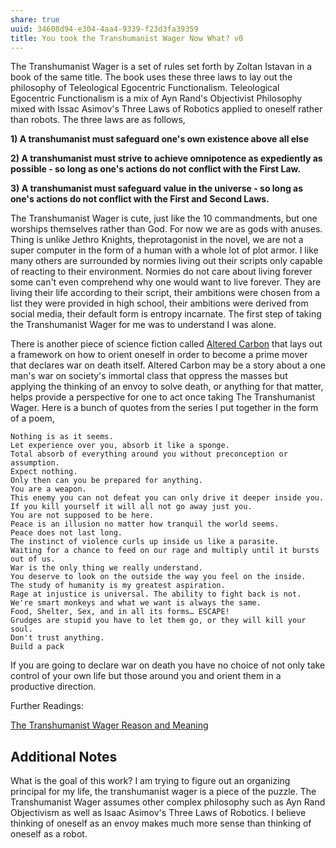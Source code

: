 ```yaml
---
share: true
uuid: 34608d94-e304-4aa4-9339-f23d3fa39359
title: You took the Transhumanist Wager Now What? v0
---
```

The Transhumanist Wager is a set of rules set forth by Zoltan Istavan in a book of the same title. The book uses these three laws to lay out the philosophy of Teleological Egocentric Functionalism. Teleological Egocentric Functionalism is a mix of Ayn Rand's Objectivist Philosophy mixed with Issac Asimov's Three Laws of Robotics applied to oneself rather than robots. The three laws are as follows,

**1) A transhumanist must safeguard one's own existence above all else**

**2) A transhumanist must strive to achieve omnipotence as expediently as possible - so long as one's actions do not conflict with the First Law.**

**3) A transhumanist must safeguard value in the universe - so long as one's actions do not conflict with the First and Second Laws.**

The Transhumanist Wager is cute, just like the 10 commandments, but one worships themselves rather than God. For now we are as gods with anuses. Thing is unlike Jethro Knights, theprotagonist in the novel, we are not a super computer in the form of a human with a whole lot of plot armor. I like many others are surrounded by normies living out their scripts only capable of reacting to their environment. Normies do not care about living forever some can't even comprehend why one would want to live forever. They are living their life according to their script, their ambitions were chosen from a list they were provided in high school, their ambitions were derived from social media, their default form is entropy incarnate. The first step of taking the Transhumanist Wager for me was to understand I was alone.

There is another piece of science fiction called [Altered Carbon](/b541230e-3354-44a6-ab43-917335802cf5) that lays out a framework on how to orient oneself in order to become a prime mover that declares war on death itself. Altered Carbon may be a story about a one man's war on society's immortal class that oppress the masses but applying the thinking of an envoy to solve death, or anything for that matter, helps provide a perspective for one to act once taking The Transhumanist Wager. Here is a bunch of quotes from the series I put together in the form of a poem,

```
Nothing is as it seems.
Let experience over you, absorb it like a sponge.
Total absorb of everything around you without preconception or assumption.
Expect nothing.
Only then can you be prepared for anything.
You are a weapon.
This enemy you can not defeat you can only drive it deeper inside you.
If you kill yourself it will all not go away just you.
You are not supposed to be here.
Peace is an illusion no matter how tranquil the world seems.
Peace does not last long.
The instinct of violence curls up inside us like a parasite.
Waiting for a chance to feed on our rage and multiply until it bursts out of us.
War is the only thing we really understand.
You deserve to look on the outside the way you feel on the inside.
The study of humanity is my greatest aspiration.
Rage at injustice is universal. The ability to fight back is not.
We're smart monkeys and what we want is always the same.
Food, Shelter, Sex, and in all its forms… ESCAPE!
Grudges are stupid you have to let them go, or they will kill your soul.
Don't trust anything.
Build a pack
```

If you are going to declare war on death you have no choice of not only take control of your own life but those around you and orient them in a productive direction.

Further Readings:

[The Transhumanist Wager Reason and Meaning](https://reasonandmeaning.com/2014/11/07/the-transhumanist-wager-fails/)


## Additional Notes

What is the goal of this work?
I am trying to figure out an organizing principal for my life, the transhumanist wager is a piece of the puzzle.
The Transhumanist Wager assumes other complex philosophy such as Ayn Rand Objectivism as well as Isaac Asimov's Three Laws of Robotics.
I believe thinking of oneself as an envoy makes much more sense than thinking of oneself as a robot.
